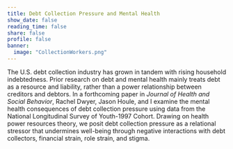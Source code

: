 ```yaml
---
title: Debt Collection Pressure and Mental Health
show_date: false
reading_time: false
share: false
profile: false
banner:
  image: "CollectionWorkers.png"
---
```

The U.S. debt collection industry has grown in tandem with rising household indebtedness. Prior research on debt and mental health mainly treats debt as a resource and liability, rather than a power relationship between creditors and debtors. In a forthcoming paper in _Journal of Health and Social Behavior_, Rachel Dwyer, Jason Houle, and I examine the mental health consequences of debt collection pressure using data from the National Longitudinal Survey of Youth-1997 Cohort. Drawing on health power resources theory, we posit debt collection pressure as a relational stressor that undermines well-being through negative interactions with debt collectors, financial strain, role strain, and stigma. 
